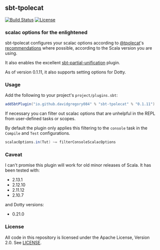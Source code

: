 ## sbt-tpolecat

[![Build Status](https://api.travis-ci.org/DavidGregory084/sbt-tpolecat.svg)](https://travis-ci.org/DavidGregory084/sbt-tpolecat)
[![License](https://img.shields.io/github/license/DavidGregory084/sbt-tpolecat.svg)](https://opensource.org/licenses/Apache-2.0)

### scalac options for the enlightened

sbt-tpolecat configures your scalac options according to [@tpolecat](https://github.com/tpolecat)'s [recommendations](https://tpolecat.github.io/2017/04/25/scalac-flags.html) where possible, according to the Scala version you are using.

It also enables the excellent [sbt-partial-unification](https://github.com/fiadliel/sbt-partial-unification) plugin.

As of version 0.1.11, it also supports setting options for Dotty.

### Usage

Add the following to your project's `project/plugins.sbt`:

```scala
addSbtPlugin("io.github.davidgregory084" % "sbt-tpolecat" % "0.1.11")
```

If necessary you can filter out scalac options that are unhelpful in the REPL from user-defined tasks or scopes.

By default the plugin only applies this filtering to the `console` task in the `Compile` and `Test` configurations.

```scala
scalacOptions.in(Tut) ~= filterConsoleScalacOptions
```

### Caveat

I can't promise this plugin will work for old minor releases of Scala. It has been tested with:

* 2.13.1
* 2.12.10
* 2.11.12
* 2.10.7

and Dotty versions:

* 0.21.0

### License

All code in this repository is licensed under the Apache License, Version 2.0.  See [LICENSE](./LICENSE).
